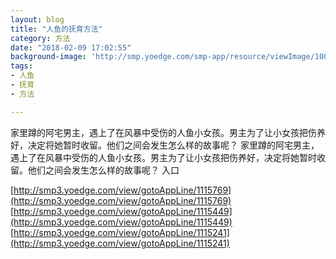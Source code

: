 ```yaml
---
layout: blog
title: "人鱼的抚育方法"
category: 方法
date: "2018-02-09 17:02:55"
background-image: 'http://smp.yoedge.com/smp-app/resource/viewImage/1004015appline.png'
tags:
- 人鱼
- 抚育
- 方法

---
```

家里蹲的阿宅男主，遇上了在风暴中受伤的人鱼小女孩。男主为了让小女孩把伤养好，决定将她暂时收留。他们之间会发生怎么样的故事呢？
家里蹲的阿宅男主，遇上了在风暴中受伤的人鱼小女孩。男主为了让小女孩把伤养好，决定将她暂时收留。他们之间会发生怎么样的故事呢？
入口

[http://smp3.yoedge.com/view/gotoAppLine/1115769](http://smp3.yoedge.com/view/gotoAppLine/1115769)
[http://smp3.yoedge.com/view/gotoAppLine/1115449](http://smp3.yoedge.com/view/gotoAppLine/1115449)
[http://smp3.yoedge.com/view/gotoAppLine/1115241](http://smp3.yoedge.com/view/gotoAppLine/1115241)

        
